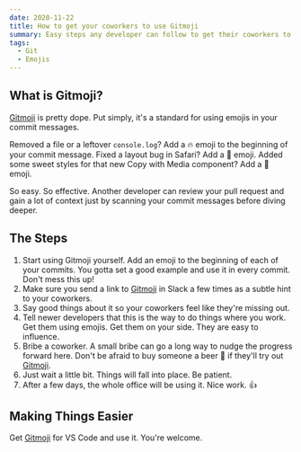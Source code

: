 ```yaml
---
date: 2020-11-22
title: How to get your coworkers to use Gitmoji
summary: Easy steps any developer can follow to get their coworkers to use Gitmoji
tags:
  - Git
  - Emojis
---
```


## What is Gitmoji?

[Gitmoji](https://gitmoji.carloscuesta.me/) is pretty dope. Put simply, it's a standard for using emojis in your commit messages.

Removed a file or a leftover `console.log`? Add a 🔥 emoji to the beginning of your commit message. Fixed a layout bug in Safari? Add a 🐛 emoji. Added some sweet styles for that new Copy with Media component? Add a 💄 emoji.

So easy. So effective. Another developer can review your pull request and gain a lot of context just by scanning your commit messages before diving deeper.

<base-image src="/images/content/gitmoji-example-commits.png" alt="Gitmoji example commits" max-width="300px"></base-image>

## The Steps

1.  Start using Gitmoji yourself. Add an emoji to the beginning of each of your commits. You gotta set a good example and use it in every commit. Don't mess this up!
2.  Make sure you send a link to [Gitmoji](https://gitmoji.carloscuesta.me/) in Slack a few times as a subtle hint to your coworkers.
    <base-image src="/images/content/link-them-to-gitmoji.png" alt="Make sure to link them to Gitmoji's website" max-width="400px"></base-image>
3.  Say good things about it so your coworkers feel like they're missing out.
4.  Tell newer developers that this is the way to do things where you work. Get them using emojis. Get them on your side. They are easy to influence.
5.  Bribe a coworker. A small bribe can go a long way to nudge the progress forward here. Don't be afraid to buy someone a beer 🍻 if they'll try out [Gitmoji](https://gitmoji.carloscuesta.me/).
6.  Just wait a little bit. Things will fall into place. Be patient.
7.  After a few days, the whole office will be using it. Nice work. 👍

## Making Things Easier

Get [Gitmoji](https://marketplace.visualstudio.com/items?itemName=Vtrois.gitmoji-vscode) for VS Code and use it. You're welcome.
